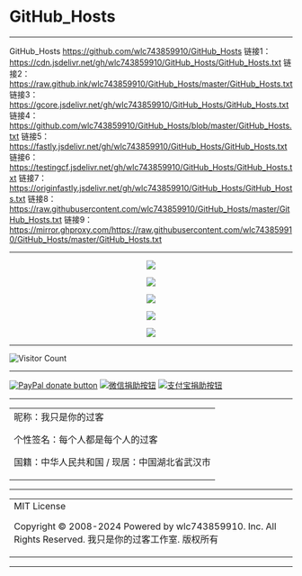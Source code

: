# GitHub_Hosts

---

GitHub_Hosts
https://github.com/wlc743859910/GitHub_Hosts
链接1：https://cdn.jsdelivr.net/gh/wlc743859910/GitHub_Hosts/GitHub_Hosts.txt
链接2：https://raw.github.ink/wlc743859910/GitHub_Hosts/master/GitHub_Hosts.txt
链接3：https://gcore.jsdelivr.net/gh/wlc743859910/GitHub_Hosts/GitHub_Hosts.txt
链接4：https://github.com/wlc743859910/GitHub_Hosts/blob/master/GitHub_Hosts.txt
链接5：https://fastly.jsdelivr.net/gh/wlc743859910/GitHub_Hosts/GitHub_Hosts.txt
链接6：https://testingcf.jsdelivr.net/gh/wlc743859910/GitHub_Hosts/GitHub_Hosts.txt
链接7：https://originfastly.jsdelivr.net/gh/wlc743859910/GitHub_Hosts/GitHub_Hosts.txt
链接8：https://raw.githubusercontent.com/wlc743859910/GitHub_Hosts/master/GitHub_Hosts.txt
链接9：https://mirror.ghproxy.com/https://raw.githubusercontent.com/wlc743859910/GitHub_Hosts/master/GitHub_Hosts.txt

---

<p align="center">
  <img src="https://cdn.jsdelivr.net/gh/wlc743859910/GitHub_Hosts/img/gh-readme-header.webp">
</p>

<p align="center">
  <img src="https://cdn.jsdelivr.net/gh/wlc743859910/GitHub_Hosts/img/template.webp">
</p>

<p align="center">
  <img src="https://cdn.jsdelivr.net/gh/wlc743859910/GitHub_Hosts/img/1424469275.webp">
</p>

<p align="center">
  <img src="https://cdn.jsdelivr.net/gh/wlc743859910/GitHub_Hosts/img/fbCScVCQ.webp">
</p>

<p align="center">
  <img src="https://cdn.jsdelivr.net/gh/wlc743859910/GitHub_Hosts/img/programmer.webp">
</p>

---

![Visitor Count](https://profile-counter.glitch.me/{GitHub_Hosts}/count.svg)

---

[![PayPal donate button](https://img.shields.io/badge/PayPal-donate-green.svg)](https://paypal.me/)  [![微信捐助按钮](https://img.shields.io/badge/%E5%BE%AE%E4%BF%A1-%E5%90%91TA%E6%8D%90%E5%8A%A9-green.svg)](图片链接) [![支付宝捐助按钮](https://img.shields.io/badge/%E6%94%AF%E4%BB%98%E5%AE%9D-%E5%90%91TA%E6%8D%90%E5%8A%A9-green.svg)](图片链接)

---

<table>
    <tr>
        <td >
昵称：我只是你的过客

个性签名：每个人都是每个人的过客

国籍：中华人民共和国 / 现居：中国湖北省武汉市
        </center>
        </td>
    </tr>
</table>

---

<table>
    <tr>
        <td >
MIT License

Copyright © 2008-2024 Powered by wlc743859910. Inc. All Rights Reserved. 我只是你的过客工作室. 版权所有
        </center>
        </td>
    </tr>
</table>

---
